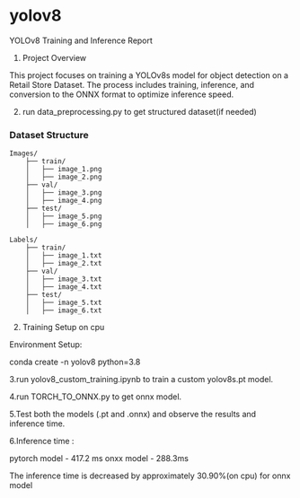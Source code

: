# yolov8

YOLOv8 Training and Inference Report

1. Project Overview

This project focuses on training a YOLOv8s model for object detection on a Retail Store Dataset. The process includes training, inference, and conversion to the ONNX format to optimize inference speed.

2. run data_preprocessing.py to get structured dataset(if needed)

### Dataset Structure

```
Images/
    ├── train/
    │   ├── image_1.png
    │   ├── image_2.png
    ├── val/
    │   ├── image_3.png
    │   ├── image_4.png
    ├── test/
    │   ├── image_5.png
    │   ├── image_6.png

Labels/
    ├── train/
    │   ├── image_1.txt
    │   ├── image_2.txt
    ├── val/
    │   ├── image_3.txt
    │   ├── image_4.txt
    ├── test/
    │   ├── image_5.txt
    │   ├── image_6.txt
```

2. Training Setup on cpu

Environment Setup:

conda create -n yolov8 python=3.8

3.run yolov8_custom_training.ipynb to train a custom yolov8s.pt model.

4.run TORCH_TO_ONNX.py to get onnx model.

5.Test both the models (.pt and .onnx) and observe the results and inference time.

6.Inference time :

pytorch model - 417.2 ms
onxx model - 288.3ms

The inference time is decreased by approximately 30.90%(on cpu) for onnx model






